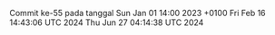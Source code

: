 Commit ke-55 pada tanggal Sun Jan 01 14:00 2023 +0100
Fri Feb 16 14:43:06 UTC 2024
Thu Jun 27 04:14:38 UTC 2024

